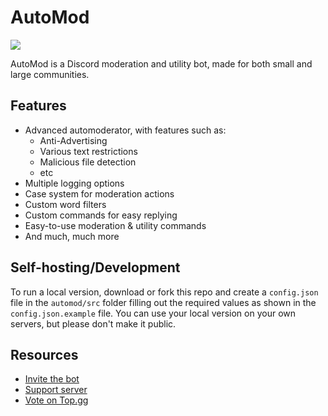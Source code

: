# AutoMod

[![](https://discordapp.com/api/guilds/697814384197632050/embed.png?style=banner2)](https://discord.gg/S9BEBux)

AutoMod is a Discord moderation and utility bot, made for both small and large communities.

## Features
- Advanced automoderator, with features such as:
  - Anti-Advertising
  - Various text restrictions
  - Malicious file detection
  - etc
- Multiple logging options
- Case system for moderation actions
- Custom word filters
- Custom commands for easy replying
- Easy-to-use moderation & utility commands
- And much, much more

## Self-hosting/Development
To run a local version, download or fork this repo and create a ``config.json`` file in the ``automod/src`` folder filling out the required values as shown in the ``config.json.example`` file. You can use your local version on your own servers, but please don't make it public.

## Resources
- [Invite the bot](https://bit.ly/AutoModDiscord)
- [Support server](https://discord.gg/S9BEBux)
- [Vote on Top.gg](https://top.gg/bot/697487580522086431/vote)